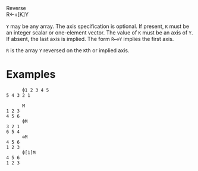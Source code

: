 <div class="heading">
  <div class="name">Reverse</div>
  <div class="command">R←⌽[K]Y</div>
</div>

`Y` may be any array.  The axis specification is optional.  If present, `K` must be an integer scalar or one-element vector.  The value of `K` must be an axis of `Y`.  If absent, the last axis is implied.  The form `R←⊖Y` implies the first axis.

`R` is the array `Y` reversed on the `K`th or implied axis.

# Examples
```apl
      ⌽1 2 3 4 5
5 4 3 2 1
 
      M
1 2 3
4 5 6
      ⌽M
3 2 1
6 5 4
      ⊖M
4 5 6
1 2 3
      ⌽[1]M
4 5 6
1 2 3
```
